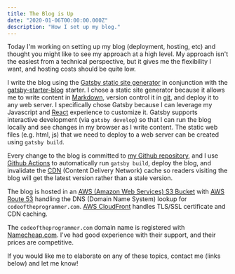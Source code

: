 ```yaml
---
title: The Blog is Up
date: "2020-01-06T00:00:00.000Z"
description: "How I set up my blog."
---
```


Today I'm working on setting up my blog (deployment, hosting, etc) and thought you might like to see my approach at a high level. My approach isn't the easiest from a technical perspective, but it gives me the flexibility I want, and hosting costs should be quite low.

I write the blog using the [Gatsby static site generator](https://www.gatsbyjs.org/) in conjunction with the [gatsby-starter-blog](https://www.gatsbyjs.org/starters/gatsbyjs/gatsby-starter-blog/) starter. I chose a static site generator because it allows me to write content in [Markdown](https://daringfireball.net/projects/markdown/), version control it in [git](https://git-scm.com/), and deploy it to any web server. I specifically chose Gatsby because I can leverage my Javascript and [React](https://reactjs.org/) experience to customize it. Gatsby supports interactive development (via `gatsby develop`) so that I can run the blog locally and see changes in my browser as I write content. The static web files (e.g. html, js) that we need to deploy to a web server can be created using `gatsby build`.

Every change to the blog is committed to [my Github repository](https://github.com/CodeOfTheProgrammer/blog), and I use [Github Actions](https://help.github.com/en/actions) to automatically run `gatsby build`, deploy the blog, and invalidate the [CDN](https://en.wikipedia.org/wiki/Content_delivery_network) (Content Delivery Network) cache so readers visiting the blog will get the latest version rather than a stale version.

The blog is hosted in an [AWS (Amazon Web Services) S3 Bucket](https://aws.amazon.com/s3/) with [AWS Route 53](https://aws.amazon.com/route53/) handling the DNS (Domain Name System) lookup for `codeoftheprogrammer.com`. [AWS CloudFront](https://aws.amazon.com/cloudfront/) handles TLS/SSL certificate and CDN caching.

The `codeoftheprogrammer.com` domain name is registered with [Namecheap.com](https://www.namecheap.com/). I've had good experience with their support, and their prices are competitive.

If you would like me to elaborate on any of these topics, contact me (links below) and let me know!